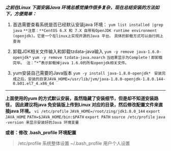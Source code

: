 **_之前在Linux 下面安装Java 环境总感觉操作很多复杂，现在总结安装的方法如下，方便简单：_**

1. 首选需要查看系统是否已经默认安装java 环境：
   `yum list installed |grep java`
   `**注意：**CentOS 6.X 和 7.X 自带有OpenJDK runtime environment (openjdk)。它是一个在linux上实现开源的Java 平台。`
   `具体的卸载方式可以自行网上查询`
   
2. 卸载JDK相关文件输入和卸载tzdata-java输入
   `yum -y remove java-1.6.0-openjdk*`
   `yum -y remove tzdata-java.noarch`
   `当结果显示为Complete！即卸载完毕。
    注：“*”表示卸载掉java 1.6.0的所有openjdk相关文件。`
    
3. yum安装自己需要的Java版本
   `yum -y install java-1.8.0-openjdk* `
   `安装完成之后，安装的目录JAVA_HOME=/usr/lib/jvm/java-1.8.0-openjdk-1.8.0.144-0.b01.el7_4.x86_64`

- - -
**上面使用的yum 的方式默认安装，虽然隐藏了安装细节，但是却不知道安装路径，
因此建议将java 免安装版上传到Linux 对应的目录，然后修改配置文件来直接java 环境。**
   `vi /etc/profile`
   `JAVA_HOME=/root/zing/jdk1.8.0_144`
   `export JAVA_HOME`
   `PATH=$JAVA_HOME/bin:$PATH`
   `export PATH`
   `source /etc/profile`
   `java -version 来显示安装好的Java 环境变量` 
   
   **或者：修改 .bash_profile 环境配置**
>    /etc/profile 系统整体设置 
>    ~/.bash_profile 用户个人设置